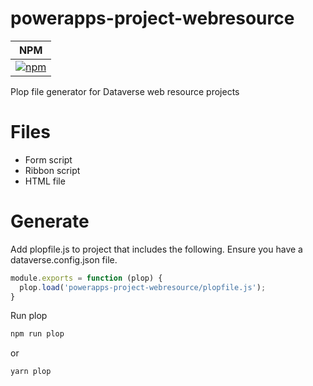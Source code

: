 # powerapps-project-webresource
| NPM |
| --- |
| [![npm](https://img.shields.io/npm/v/powerapps-project-webresource.svg?style=flat-square)](https://www.npmjs.com/package/powerapps-project-webresource) |

Plop file generator for Dataverse web resource projects

# Files

* Form script
* Ribbon script
* HTML file

# Generate

Add plopfile.js to project that includes the following. Ensure you have a dataverse.config.json file.

```javascript
module.exports = function (plop) {
  plop.load('powerapps-project-webresource/plopfile.js');
}
```

Run plop

```sh
npm run plop
```

or

```sh
yarn plop
```